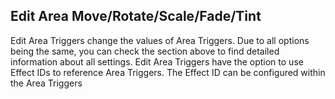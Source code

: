 ## Edit Area Move/Rotate/Scale/Fade/Tint
Edit Area Triggers change the values of Area Triggers. Due to all options being the same, you can check the section above to find detailed information about all settings. Edit Area Triggers have the option to use Effect IDs to reference Area Triggers. The Effect ID can be configured within the Area Triggers
